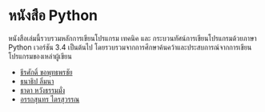 # หนังสือ Python

หนังสือเล่มนี้รวบรวมหลักการเขียนโปรแกรม เทคนิค และ กระบวนทัศน์การเขียนโปรแกรมด้วยภาษา Python เวอร์ชัน 3.4 เป็นต้นไป
โดยรวบรวมจากการศึกษาค้นคว้าและประสบการณ์จากการเขียนโปรแกรมของเหล่าผู้เขียน



* [ธีรศักดิ์ ขอพุทธพรชัย](https://github.com/ibotdotout)
* [ธนาธิป ลิ่มนา](https://github.com/sdayu)
* [ธาดา หวังธรรมมั่ง](https://github.com/mildronize)
* [อรรถสุนทร ไตรสุวรรณ](https://github.com/superizer)
